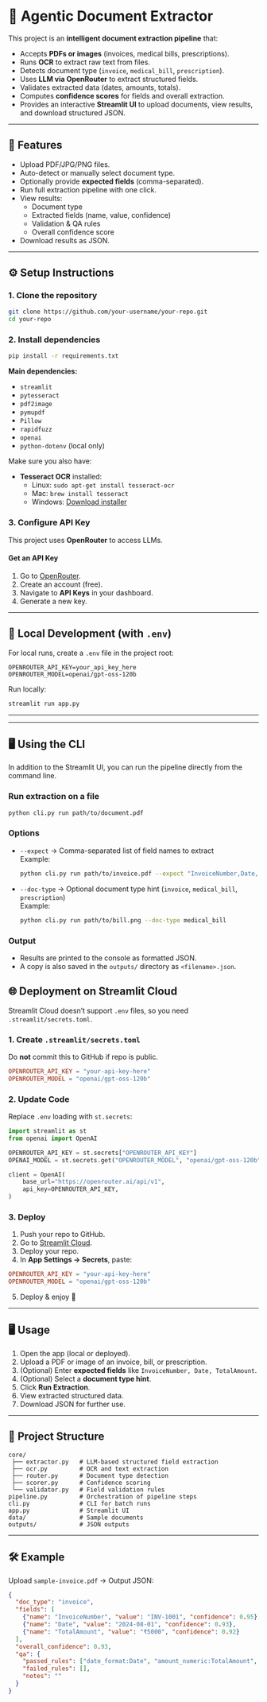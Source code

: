 # 📄 Agentic Document Extractor

This project is an **intelligent document extraction pipeline** that:
- Accepts **PDFs or images** (invoices, medical bills, prescriptions).
- Runs **OCR** to extract raw text from files.
- Detects document type (`invoice`, `medical_bill`, `prescription`).
- Uses **LLM via OpenRouter** to extract structured fields.
- Validates extracted data (dates, amounts, totals).
- Computes **confidence scores** for fields and overall extraction.
- Provides an interactive **Streamlit UI** to upload documents, view results, and download structured JSON.

---

## 🚀 Features
- Upload PDF/JPG/PNG files.
- Auto-detect or manually select document type.
- Optionally provide **expected fields** (comma-separated).
- Run full extraction pipeline with one click.
- View results:
  - Document type
  - Extracted fields (name, value, confidence)
  - Validation & QA rules
  - Overall confidence score
- Download results as JSON.

---

## ⚙️ Setup Instructions

### 1. Clone the repository
```bash
git clone https://github.com/your-username/your-repo.git
cd your-repo
```

### 2. Install dependencies
```bash
pip install -r requirements.txt
```

**Main dependencies:**
- `streamlit`
- `pytesseract`
- `pdf2image`
- `pymupdf`
- `Pillow`
- `rapidfuzz`
- `openai`
- `python-dotenv` (local only)

Make sure you also have:
- **Tesseract OCR** installed:  
  - Linux: `sudo apt-get install tesseract-ocr`
  - Mac: `brew install tesseract`
  - Windows: [Download installer](https://github.com/UB-Mannheim/tesseract/wiki)

### 3. Configure API Key

This project uses **OpenRouter** to access LLMs.

#### Get an API Key
1. Go to [OpenRouter](https://openrouter.ai/).  
2. Create an account (free).  
3. Navigate to **API Keys** in your dashboard.  
4. Generate a new key.  

---

## 🔐 Local Development (with `.env`)

For local runs, create a `.env` file in the project root:

```
OPENROUTER_API_KEY=your_api_key_here
OPENROUTER_MODEL=openai/gpt-oss-120b
```

Run locally:
```bash
streamlit run app.py
```

---


---

## 🖥️ Using the CLI

In addition to the Streamlit UI, you can run the pipeline directly from the command line.

### Run extraction on a file
```bash
python cli.py run path/to/document.pdf
```

### Options
- `--expect` → Comma-separated list of field names to extract  
  Example:
  ```bash
  python cli.py run path/to/invoice.pdf --expect "InvoiceNumber,Date,TotalAmount"
  ```

- `--doc-type` → Optional document type hint (`invoice`, `medical_bill`, `prescription`)  
  Example:
  ```bash
  python cli.py run path/to/bill.png --doc-type medical_bill
  ```

### Output
- Results are printed to the console as formatted JSON.  
- A copy is also saved in the `outputs/` directory as `<filename>.json`.


## 🌐 Deployment on Streamlit Cloud

Streamlit Cloud doesn’t support `.env` files, so you need `.streamlit/secrets.toml`.

### 1. Create `.streamlit/secrets.toml`
Do **not** commit this to GitHub if repo is public.
```toml
OPENROUTER_API_KEY = "your-api-key-here"
OPENROUTER_MODEL = "openai/gpt-oss-120b"
```

### 2. Update Code
Replace `.env` loading with `st.secrets`:

```python
import streamlit as st
from openai import OpenAI

OPENROUTER_API_KEY = st.secrets["OPENROUTER_API_KEY"]
OPENAI_MODEL = st.secrets.get("OPENROUTER_MODEL", "openai/gpt-oss-120b")

client = OpenAI(
    base_url="https://openrouter.ai/api/v1",
    api_key=OPENROUTER_API_KEY,
)
```

### 3. Deploy
1. Push your repo to GitHub.  
2. Go to [Streamlit Cloud](https://share.streamlit.io/).  
3. Deploy your repo.  
4. In **App Settings → Secrets**, paste:

```toml
OPENROUTER_API_KEY = "your-api-key-here"
OPENROUTER_MODEL = "openai/gpt-oss-120b"
```

5. Deploy & enjoy 🚀  

---

## 🖥️ Usage
1. Open the app (local or deployed).  
2. Upload a PDF or image of an invoice, bill, or prescription.  
3. (Optional) Enter **expected fields** like `InvoiceNumber, Date, TotalAmount`.  
4. (Optional) Select a **document type hint**.  
5. Click **Run Extraction**.  
6. View extracted structured data.  
7. Download JSON for further use.

---

## 📂 Project Structure
```
core/
 ├── extractor.py   # LLM-based structured field extraction
 ├── ocr.py         # OCR and text extraction
 ├── router.py      # Document type detection
 ├── scorer.py      # Confidence scoring
 └── validator.py   # Field validation rules
pipeline.py         # Orchestration of pipeline steps
cli.py              # CLI for batch runs
app.py              # Streamlit UI
data/               # Sample documents
outputs/            # JSON outputs
```

---

## 🛠️ Example
Upload `sample-invoice.pdf` → Output JSON:
```json
{
  "doc_type": "invoice",
  "fields": [
    {"name": "InvoiceNumber", "value": "INV-1001", "confidence": 0.95},
    {"name": "Date", "value": "2024-08-01", "confidence": 0.93},
    {"name": "TotalAmount", "value": "₹5000", "confidence": 0.92}
  ],
  "overall_confidence": 0.93,
  "qa": {
    "passed_rules": ["date_format:Date", "amount_numeric:TotalAmount", "totals_match"],
    "failed_rules": [],
    "notes": ""
  }
}
```
